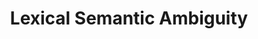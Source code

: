 ---
title: "Lexical Semantic Ambiguity"

categories: ['']

tags: ['Lexical', 'Semantic', 'Ambiguity']

arwords: 'الالتباس الدلالي المعجمي'

arexps: []

enwords: ['Lexical Semantic Ambiguity']

enexps: []

arlexicons: 'ل'

enlexicons: 'L'

authors: ['Ruqayya Roshdy']

translators: ['']

citations: 'مقدمة في حوسبة اللغة العربية'

sources: 'مركز الملك عبدالله بن عبدالعزيز الدولي لخدمة اللغة العربية'

slug: ""
---